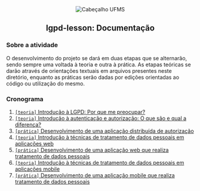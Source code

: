 <div align="center">

<img alt="Cabeçalho UFMS" src="https://raw.githubusercontent.com/nes-facom/templates/main/.assets/cabecalho_docs.png" />

## lgpd-lesson: Documentação

</div>

### Sobre a atividade

O desenvolvimento do projeto se dará em duas etapas que se alternarão, sendo sempre uma voltada à teoria e outra à prática. As etapas teóricas se darão através de orientações textuais em arquivos presentes neste diretório, enquanto as práticas serão dadas por edições orientadas ao código ou utilização do mesmo.

### Cronograma

1. [`[teoria]` Introdução à LGPD: Por que me preocupar?](./1introducao_lgpd.md)
2. [`[teoria]` Introdução à autenticação e autorização: O que são e qual a diferença?](./2introducao_autenticacao_autorizacao.md)
3. [`[prática]` Desenvolvimento de uma aplicação distribuída de autorização](./3desenvolvimento_aplicacao_autorizacao.md)
4. [`[teoria]` Introdução à técnicas de tratamento de dados pessoais em aplicações web](./4introducao_tecnicas_tratamento.md)
5. [`[prática]` Desenvolvimento de uma aplicação web que realiza tratamento de dados pessoais](./5desenvolvimento_aplicacao_tratamento_web.md)
6. [`[teoria]` Introdução à técnicas de tratamento de dados pessoais em aplicações mobile](./6introducao_tratamento_mobile.md)
7. [`[prática]` Desenvolvimento de uma aplicação mobile que realiza tratamento de dados pessoais](./7desenvolvimento_aplicacao_tratamento_mobile.md)
